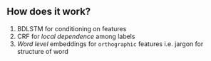 ## How does it work?
1. BDLSTM for conditioning on features
2. CRF for *local dependence* among labels
3. *Word level* embeddings for `orthographic` features i.e. jargon for structure of word
